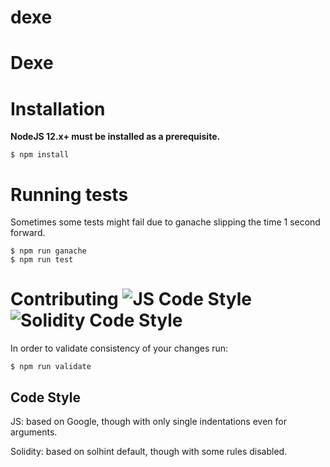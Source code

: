 # dexe

# Dexe

# Installation

**NodeJS 12.x+ must be installed as a prerequisite.**

```
$ npm install
```

# Running tests

Sometimes some tests might fail due to ganache slipping the time 1 second forward.

```
$ npm run ganache
$ npm run test
```

# Contributing ![JS Code Style](https://img.shields.io/badge/js--style-extends--google-green.svg 'JS Code Style') ![Solidity Code Style](https://img.shields.io/badge/sol--style-ambisafe-red.svg 'Solidity Code Style')

In order to validate consistency of your changes run:

```
$ npm run validate
```

## Code Style

JS: based on Google, though with only single indentations even for arguments.

Solidity: based on solhint default, though with some rules disabled.
